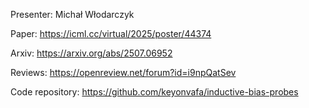 Presenter: Michał Włodarczyk

Paper: https://icml.cc/virtual/2025/poster/44374

Arxiv: https://arxiv.org/abs/2507.06952

Reviews: https://openreview.net/forum?id=i9npQatSev

Code repository: https://github.com/keyonvafa/inductive-bias-probes
